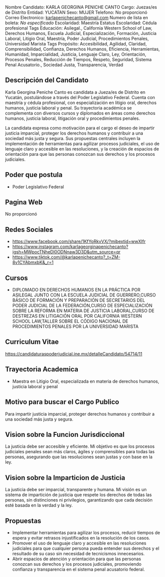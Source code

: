 Nombre Candidato: KARLA GEORGINA PENICHE CANTO
Cargo: Juezas/es de Distrito
Entidad: YUCATAN
Sexo: MUJER
Telefono: No proporcionó
Correo Electronico: karlapenichecanto@gmail.com
Numero de lista en boleta: *No especificado*
Escolaridad: Maestría
Estatus Escolaridad: Cédula profesional
Tags Educación: Asilegal., California Western School of Law, Derechos Humanos, Escuela Judicial, Especialización, Formación, Justicia Laboral, Litigio Oral, Maestría, Poder Judicial, Procedimientos Penales, Universidad Marista
Tags Propósito: Accesibilidad, Agilidad, Claridad, Comprensibilidad, Confianza, Derechos Humanos, Eficiencia, Herramientas, Humanidad, Imparcialidad, Justicia, Lenguaje Claro, Ley, Orientación, Procesos Penales, Reducción de Tiempos, Respeto, Seguridad, Sistema Penal Acusatorio., Sociedad Justa, Transparencia, Verdad


## Descripción del Candidato 

Karla Georgina Peniche Canto es candidata a Jueza/es de Distrito en Yucatán, postulándose a través del Poder Legislativo Federal. Cuenta con maestría y cédula profesional, con especialización en litigio oral, derechos humanos, justicia laboral y penal. Su trayectoria académica se complementa con diversos cursos y diplomados en áreas como derechos humanos, justicia laboral, litigación oral y procedimientos penales.

La candidata expresa como motivación para el cargo el deseo de impartir justicia imparcial, proteger los derechos humanos y contribuir a una sociedad más justa y segura. Sus propuestas centrales incluyen la implementación de herramientas para agilizar procesos judiciales, el uso de lenguaje claro y accesible en las resoluciones, y la creación de espacios de orientación para que las personas conozcan sus derechos y los procesos judiciales.


## Poder que postula

- Poder Legislativo Federal


## Pagina Web

No proporcionó


## Redes Sociales

- https://www.facebook.com/share/1KfYoRkvVX/?mibextid=wwXIfr
- https://www.instagram.com/karlageorginapenichecanto?igsh=MWpocTNheDl0ODNnaw3D3D&utm_source=qr
- https://www.tiktok.com/@karlapenichecanto?_t=ZM-8v1CYAbmxbK&_r=1


## Cursos

- DIPLOMADO EN DERECHOS HUMANOS EN LA PRÁCTICA POR ASILEGAL JUNTO CON LA ESCUELA JUDICIAL DE GUERRERO,CURSO BÁSICO DE FORMACIÓN Y PREPARACIÓN DE SECRETARIOS DEL PODER JUDICIAL DE LA FEDERACIÓN,CURSO DE ESPECIALIZACIÓN SOBRE LA REFORMA EN MATERIA DE JUSTICIA LABORAL,CURSO DE DESTREZAS EN LITIGACIÓN ORAL POR CALIFORNIA WESTERN SCHOOL LAW,TALLER SOBRE EL CÓDIGO NACIONAL DE PROCEDIMIENTOS PENALES POR LA UNIVERSIDAD MARISTA


## Curriculum Vitae

https://candidaturaspoderjudicial.ine.mx/detalleCandidato/54714/11


## Trayectoria Academica

- Maestra en Litigio Oral, especializada en materia de derechos humanos, justicia laboral y penal


## Motivo para buscar el Cargo Publico

Para impartir justicia imparcial, proteger derechos humanos y contribuir a una sociedad más justa y segura.


## Vision sobre la Funcion Jurisdiccional

La justicia debe ser accesible y eficiente. Mi objetivo es que los procesos judiciales penales sean más claros, ágiles y comprensibles para todas las personas, asegurando que las resoluciones sean justas y con base en la ley.


## Vision sobre la Imparticion de Justicia

La justicia debe ser imparcial, transparente y humana. Mi visión es un sistema de impartición de justicia que respete los derechos de todas las personas, sin distinciones ni privilegios, garantizando que cada decisión esté basada en la verdad y la ley.


## Propuestas

- Implementar herramientas para agilizar los procesos, reducir tiempos de espera y evitar retrasos injustificados en la resolución de los casos.
- Promover el uso de lenguaje claro y accesible en las resoluciones judiciales para que cualquier persona pueda entender sus derechos y el resultado de su caso sin necesidad de tecnicismos innecesarios.
- Abrir espacios de atención y orientación para que las personas conozcan sus derechos y los procesos judiciales, promoviendo confianza y transparencia en el sistema penal acusatorio federal.

